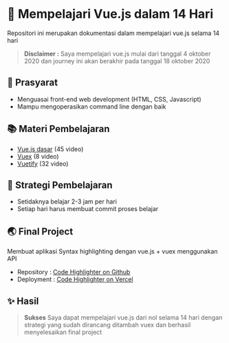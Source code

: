 # :date: Mempelajari Vue.js dalam 14 Hari
Repositori ini merupakan dokumentasi dalam mempelajari vue.js selama 14 hari

> **Disclaimer :** Saya mempelajari vue.js mulai dari tanggal 4 oktober 2020 dan journey ini akan berakhir pada tanggal 18 oktober 2020

## :memo: Prasyarat
* Menguasai front-end web development (HTML, CSS, Javascript)
* Mampu mengoperasikan command line dengan baik

## :books: Materi Pembelajaran
* [Vue.js dasar](https://www.youtube.com/playlist?list=PL4cUxeGkcC9gQcYgjhBoeQH7wiAyZNrYa) (45 video)
* [Vuex](https://www.youtube.com/playlist?list=PL4cUxeGkcC9i371QO_Rtkl26MwtiJ30P2) (8 video)
* [Vuetify](https://www.youtube.com/playlist?list=PL4cUxeGkcC9g0MQZfHwKcuB0Yswgb3gA5) (32 video)

## :thinking: Strategi Pembelajaran
* Setidaknya belajar 2-3 jam per hari
* Setiap hari harus membuat commit proses belajar

## :earth_asia: Final Project
Membuat aplikasi Syntax highlighting dengan vue.js + vuex menggunakan API
* Repository : [Code Highlighter on Github](https://github.com/PhilipPurwoko/CodeHighlighter)
* Deployment : [Code Highlighter on Vercel](http://code-highlighter.vercel.app/)

## :sparkles: Hasil
> **Sukses** Saya dapat mempelajari vue.js dari nol selama 14 hari dengan strategi yang sudah dirancang ditambah vuex dan berhasil menyelesaikan final project
